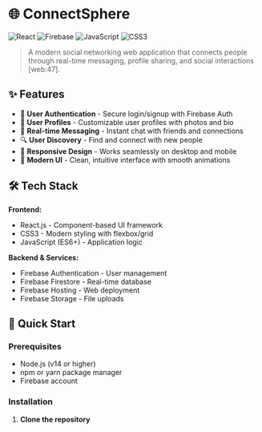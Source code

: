# 🌐 ConnectSphere

![React](https://img.shields.io/badge/React-20232A?style=for-the-badge&logo=react&logoColor=61DAFB)
![Firebase](https://img.shields.io/badge/Firebase-039BE5?style=for-the-badge&logo=Firebase&logoColor=white)
![JavaScript](https://img.shields.io/badge/JavaScript-F7DF1E?style=for-the-badge&logo=javascript&logoColor=black)
![CSS3](https://img.shields.io/badge/CSS3-1572B6?style=for-the-badge&logo=css3&logoColor=white)

> A modern social networking web application that connects people through real-time messaging, profile sharing, and social interactions [web:47].

## ✨ Features

- 🔐 **User Authentication** - Secure login/signup with Firebase Auth
- 👤 **User Profiles** - Customizable user profiles with photos and bio
- 💬 **Real-time Messaging** - Instant chat with friends and connections
- 🔍 **User Discovery** - Find and connect with new people
- 📱 **Responsive Design** - Works seamlessly on desktop and mobile
- 🌙 **Modern UI** - Clean, intuitive interface with smooth animations

## 🛠️ Tech Stack

**Frontend:**
- React.js - Component-based UI framework
- CSS3 - Modern styling with flexbox/grid
- JavaScript (ES6+) - Application logic

**Backend & Services:**
- Firebase Authentication - User management
- Firebase Firestore - Real-time database
- Firebase Hosting - Web deployment
- Firebase Storage - File uploads

## 🚀 Quick Start

### Prerequisites

- Node.js (v14 or higher)
- npm or yarn package manager
- Firebase account

### Installation

1. **Clone the repository**
